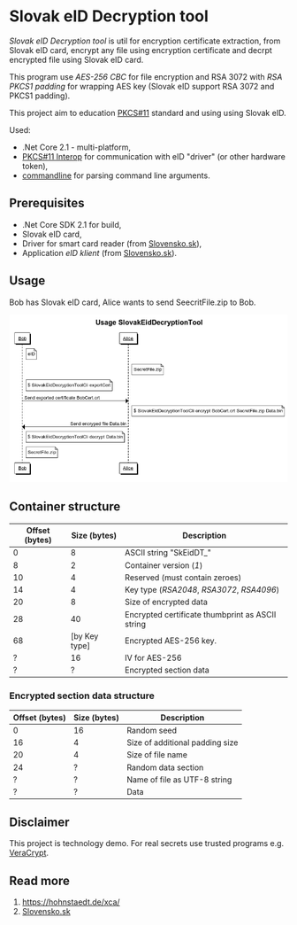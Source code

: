 # Slovak eID Decryption tool
_Slovak eID Decryption tool_ is util for  encryption certificate extraction, from Slovak eID card,
encrypt any file using encryption certificate and decrpt encrypted file using Slovak eID card.

This program use _AES-256 CBC_ for file encryption and RSA 3072 with *RSA PKCS1 padding* for wrapping AES key (Slovak eID support RSA 3072 and PKCS1 padding).

This project aim to education [PKCS#11](https://www.cryptsoft.com/pkcs11doc/STANDARD/pkcs-11v2-20.pdf) standard and using using Slovak eID.

Used:
* .Net Core 2.1 - multi-platform,
* [PKCS#11 Interop](https://pkcs11interop.net/) for communication with eID "driver" (or other hardware token),
* [commandline](https://github.com/commandlineparser/commandline) for parsing command line arguments.

## Prerequisites
 * .Net Core SDK 2.1 for build,
 * Slovak eID card,
 * Driver for smart card reader (from [Slovensko.sk](https://www.slovensko.sk/sk/na-stiahnutie)),
 * Application _eID klient_ (from [Slovensko.sk](https://www.slovensko.sk/sk/na-stiahnutie)).

## Usage
Bob has Slovak eID card, Alice wants to send SeecritFile.zip to Bob.

![Drag Racing](doc/DiagramUsage.png)


## Container structure
|Offset (bytes)|Size (bytes)|Description|
|-|-|-|
|0|8|ASCII string "SkEidDT_"|
|8|2|Container version (_1_)|
|10|4|Reserved (must contain zeroes)|
|14|4|Key type (_RSA2048_, _RSA3072_, _RSA4096_)|
|20|8|Size of encrypted data|
|28|40|Encrypted certificate thumbprint as ASCII string|
|68|[by Key type]|Encrypted AES-256 key.|
|?|16|IV for AES-256|
|?|?|Encrypted section data|

### Encrypted section data structure

|Offset (bytes)|Size (bytes)|Description|
|-|-|-|
|0|16|Random seed|
|16|4|Size of additional padding size|
|20|4|Size of file name|
|24|?|Random data section|
|?|?|Name of file as UTF-8 string|
|?|?|Data|

## Disclaimer
This project is technology demo. For real secrets use trusted programs e.g. [VeraCrypt](https://www.veracrypt.fr/en/Home.html).

## Read more
1. <https://hohnstaedt.de/xca/>
1. [Slovensko.sk](https://www.slovensko.sk/sk/na-stiahnutie)

